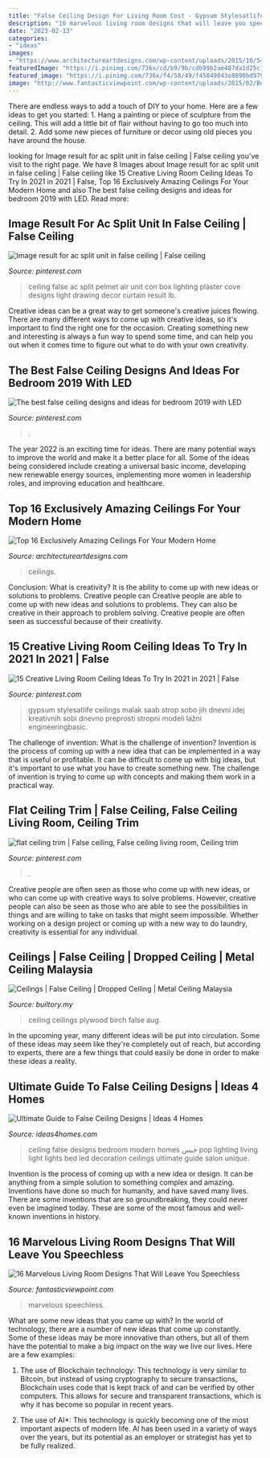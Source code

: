 ```yaml
---
title: "False Ceiling Design For Living Room Cost - Gypsum Stylesatlife Ceilings Malak Saab Strop Sobo Jih Dnevni Idej Kreativnih Sobi Dnevno Preprosti Stropni Modeli Lažni Engineeringbasic"
description: "16 marvelous living room designs that will leave you speechless"
date: "2023-02-13"
categories:
- "ideas"
images:
- "https://www.architectureartdesigns.com/wp-content/uploads/2015/10/541.jpg"
featuredImage: "https://i.pinimg.com/736x/cd/b9/9b/cdb99b2ae487da1d25c77865f7a29cbd--ceiling-trim-ceilings.jpg"
featured_image: "https://i.pinimg.com/736x/f4/58/49/f45849043e8890bd979a1320897585fa.jpg"
image: "http://www.fantasticviewpoint.com/wp-content/uploads/2015/02/Beautiful-Living-Room-Simple-Ceiling-Design-634x408.jpg"
---
```



There are endless ways to add a touch of DIY to your home. Here are a few ideas to get you started: 1. Hang a painting or piece of sculpture from the ceiling. This will add a little bit of flair without having to go too much into detail. 2. Add some new pieces of furniture or decor using old pieces you have around the house.
	

		
looking for Image result for ac split unit in false ceiling | False ceiling you've visit to the right page. We have 8 Images about Image result for ac split unit in false ceiling | False ceiling like 15 Creative Living Room Ceiling Ideas To Try In 2021 in 2021 | False, Top 16 Exclusively Amazing Ceilings For Your Modern Home and also The best false ceiling designs and ideas for bedroom 2019 with LED. Read more:
		
    
## Image Result For Ac Split Unit In False Ceiling | False Ceiling

<img loading=lazy src="https://i.pinimg.com/736x/8e/17/54/8e1754873979949a263eab1bf04bc0fe.jpg" onerror="this.onerror=null;this.src='https://tse1.mm.bing.net/th?id=OIP.jigSbU0koL5nakIcwqW5YwHaFj&amp;pid=15.1';" alt="Image result for ac split unit in false ceiling | False ceiling">

_Source: pinterest.com_

>ceiling false ac split pelmet air unit con box lighting plaster cove designs light drawing decor curtain result lb. 

	

Creative ideas can be a great way to get someone's creative juices flowing. There are many different ways to come up with creative ideas, so it's important to find the right one for the occasion. Creating something new and interesting is always a fun way to spend some time, and can help you out when it comes time to figure out what to do with your own creativity.

    
## The Best False Ceiling Designs And Ideas For Bedroom 2019 With LED

<img loading=lazy src="https://i.pinimg.com/736x/66/7b/a5/667ba50267e44cb0c130e1c847676a15.jpg" onerror="this.onerror=null;this.src='https://tse1.mm.bing.net/th?id=OIP.utrnv13lhEdXIuGakulykQHaHL&amp;pid=15.1';" alt="The best false ceiling designs and ideas for bedroom 2019 with LED">

_Source: pinterest.com_

>. 

	

The year 2022 is an exciting time for ideas. There are many potential ways to improve the world and make it a better place for all. Some of the ideas being considered include creating a universal basic income, developing new renewable energy sources, implementing more women in leadership roles, and improving education and healthcare.

    
## Top 16 Exclusively Amazing Ceilings For Your Modern Home

<img loading=lazy src="https://www.architectureartdesigns.com/wp-content/uploads/2015/10/541.jpg" onerror="this.onerror=null;this.src='https://tse4.mm.bing.net/th?id=OIP.9Are0gPuk0myqOvFzs2QtQHaFV&amp;pid=15.1';" alt="Top 16 Exclusively Amazing Ceilings For Your Modern Home">

_Source: architectureartdesigns.com_

>ceilings. 

	

Conclusion: What is creativity? It is the ability to come up with new ideas or solutions to problems. Creative people can
Creative people are able to come up with new ideas and solutions to problems. They can also be creative in their approach to problem solving. Creative people are often seen as successful because of their creativity.

    
## 15 Creative Living Room Ceiling Ideas To Try In 2021 In 2021 | False

<img loading=lazy src="https://i.pinimg.com/736x/f4/58/49/f45849043e8890bd979a1320897585fa.jpg" onerror="this.onerror=null;this.src='https://tse3.mm.bing.net/th?id=OIP.rcUisGijISyG2FY9Qc7nowHaFj&amp;pid=15.1';" alt="15 Creative Living Room Ceiling Ideas To Try In 2021 in 2021 | False">

_Source: pinterest.com_

>gypsum stylesatlife ceilings malak saab strop sobo jih dnevni idej kreativnih sobi dnevno preprosti stropni modeli lažni engineeringbasic. 

	

The challenge of invention: What is the challenge of invention?
Invention is the process of coming up with a new idea that can be implemented in a way that is useful or profitable. It can be difficult to come up with big ideas, but it's important to use what you have to create something new. The challenge of invention is trying to come up with concepts and making them work in a practical way.

    
## Flat Ceiling Trim | False Ceiling, False Ceiling Living Room, Ceiling Trim

<img loading=lazy src="https://i.pinimg.com/736x/cd/b9/9b/cdb99b2ae487da1d25c77865f7a29cbd--ceiling-trim-ceilings.jpg" onerror="this.onerror=null;this.src='https://tse4.mm.bing.net/th?id=OIP.o_j2ERGsSvB5fa_hc2HcJAAAAA&amp;pid=15.1';" alt="flat ceiling trim | False ceiling, False ceiling living room, Ceiling trim">

_Source: pinterest.com_

>. 

	

Creative people are often seen as those who come up with new ideas, or who can come up with creative ways to solve problems. However, creative people can also be seen as those who are able to see the possibilities in things and are willing to take on tasks that might seem impossible. Whether working on a design project or coming up with a new way to do laundry, creativity is essential for any individual.

    
## Ceilings | False Ceiling | Dropped Ceiling | Metal Ceiling Malaysia

<img loading=lazy src="https://builtory.my/builtory-image/Q9bvO36MO/birch-plywood-ceiling-living-room.jpg" onerror="this.onerror=null;this.src='https://tse4.mm.bing.net/th?id=OIP.h5rtR9wJTmxiLB7UbeKYZAHaE-&amp;pid=15.1';" alt="Ceilings | False Ceiling | Dropped Ceiling | Metal Ceiling Malaysia">

_Source: builtory.my_

>ceiling ceilings plywood birch false aug. 

	

In the upcoming year, many different ideas will be put into circulation. Some of these ideas may seem like they're completely out of reach, but according to experts, there are a few things that could easily be done in order to make these ideas a reality.

    
## Ultimate Guide To False Ceiling Designs | Ideas 4 Homes

<img loading=lazy src="http://www.ideas4homes.com/wp-content/uploads/2015/09/Innovative-False-Ceiling-Designs-for-Modern-Bedroom-with-Oak-Bed-and-White-Bedding-near-Teak-Desk.jpg" onerror="this.onerror=null;this.src='https://tse3.mm.bing.net/th?id=OIP.BjxsyQj4x5hVqiq2AUp0KAHaFe&amp;pid=15.1';" alt="Ultimate Guide to False Ceiling Designs | Ideas 4 Homes">

_Source: ideas4homes.com_

>ceiling false designs bedroom modern homes جبس pop lighting living light lights bed led decoration ceilings ultimate guide salon unique. 

	

Invention is the process of coming up with a new idea or design. It can be anything from a simple solution to something complex and amazing. Inventions have done so much for humanity, and have saved many lives. There are some inventions that are so groundbreaking, they could never even be imagined today. These are some of the most famous and well-known inventions in history.

    
## 16 Marvelous Living Room Designs That Will Leave You Speechless

<img loading=lazy src="http://www.fantasticviewpoint.com/wp-content/uploads/2015/02/Beautiful-Living-Room-Simple-Ceiling-Design-634x408.jpg" onerror="this.onerror=null;this.src='https://tse4.mm.bing.net/th?id=OIP.ooChPpp9ufdKOhZQdSJWoQHaEx&amp;pid=15.1';" alt="16 Marvelous Living Room Designs That Will Leave You Speechless">

_Source: fantasticviewpoint.com_

>marvelous speechless. 

	

What are some new ideas that you came up with?
In the world of technology, there are a number of new ideas that come up constantly. Some of these ideas may be more innovative than others, but all of them have the potential to make a big impact on the way we live our lives. Here are a few examples:
1. The use of Blockchain technology: This technology is very similar to Bitcoin, but instead of using cryptography to secure transactions, Blockchain uses code that is kept track of and can be verified by other computers. This allows for secure and transparent transactions, which is why it has become so popular in recent years.

2. The use of AI*: This technology is quickly becoming one of the most important aspects of modern life. AI has been used in a variety of ways over the years, but its potential as an employer or strategist has yet to be fully realized.

